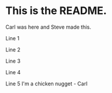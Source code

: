 # This is the README.

Carl was here and Steve made this.

Line 1

Line 2

Line 3

Line 4

Line 5
I'm a chicken nugget - Carl
